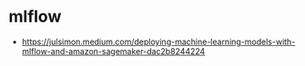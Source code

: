 # mlflow
- https://julsimon.medium.com/deploying-machine-learning-models-with-mlflow-and-amazon-sagemaker-dac2b8244224
